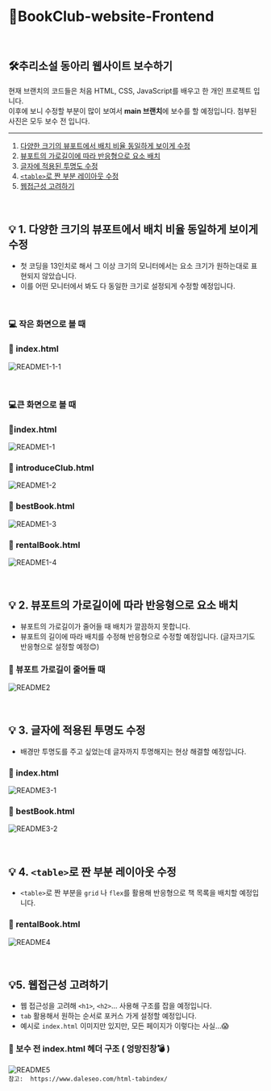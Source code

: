 # 📗BookClub-website-Frontend

<br />

## 🛠추리소설 동아리 웹사이트 보수하기

현재 브랜치의 코드들은 처음 HTML, CSS, JavaScript를 배우고 한 개인 프로젝트 입니다. <br/>이후에 보니 수정할 부분이 많이 보여서 **main 브랜치**에 보수를 할 예정입니다. 첨부된 사진은 모두 보수 전 입니다.

---
1. [다양한 크기의 뷰포트에서 배치 비율 동일하게 보이게 수정 ](#💡-1.-다양한-크기의-뷰포트에서-배치-비율-동일하게-보이게-수정)
2. [뷰포트의 가로길이에 따라 반응형으로 요소 배치](#-뷰포트의-가로길이에-따라-반응형으로-요소-배치)
3. [글자에 적용된 투명도 수정](#-글자에-적용된-투명도-수정)
4. [`<table>`로 짠 부분 레이아웃 수정](#-`<table>`로-짠-부분-레이아웃-수정)
5. [웹접근성 고려하기](#-5.-웹접근성-고려하기)

<br />

## 💡 1. 다양한 크기의 뷰포트에서 배치 비율 동일하게 보이게 수정

- 첫 코딩을 13인치로 해서 그 이상 크기의 모니터에서는 요소 크기가 원하는대로 표현되지 않았습니다.
- 이를 어떤 모니터에서 봐도 다 동일한 크기로 설정되게 수정할 예정입니다.

<br />

### 💻 작은 화면으로 볼 때

### 📄 index.html

![README1-1-1](https://user-images.githubusercontent.com/92977925/224243094-468dd62c-6605-4af7-957c-d7a23d3a5be0.png)

<br />

### 💻큰 화면으로 볼 때

### 📄index.html

![README1-1](https://user-images.githubusercontent.com/92977925/224241792-1a25b27a-7cef-400a-99fa-a20093287902.png)

### 📄 introduceClub.html

![README1-2](https://user-images.githubusercontent.com/92977925/224243553-83716f9f-d558-4c23-8a53-a0cd7e80a1d6.png)

### 📄 bestBook.html

![README1-3](https://user-images.githubusercontent.com/92977925/224245930-90d0189a-e849-4528-a33b-4c1877f5a723.png)

### 📄 rentalBook.html

![README1-4](https://user-images.githubusercontent.com/92977925/224246337-443785a4-0cae-42ba-b8dd-594a13d3687c.png)

<br />

## 💡 2. 뷰포트의 가로길이에 따라 반응형으로 요소 배치

- 뷰포트의 가로길이가 줄어들 때 배치가 깔끔하지 못합니다.
- 뷰포트의 길이에 따라 배치를 수정해 반응형으로 수정할 예정입니다. (글자크기도 반응형으로 설정할 예정😊)

### 📄 뷰포트 가로길이 줄어들 때

![README2](https://user-images.githubusercontent.com/92977925/224288785-fd2e5f59-69c3-4546-a274-02c0e83e720b.gif)

<br />

## 💡 3. 글자에 적용된 투명도 수정

- 배경만 투명도를 주고 싶었는데 글자까지 투명해지는 현상 해결할 예정입니다.

### 📄 index.html

![README3-1](https://user-images.githubusercontent.com/92977925/224254111-c170b560-92be-4c4a-baed-e96f4a8eb85b.png)

### 📄 bestBook.html

![README3-2](https://user-images.githubusercontent.com/92977925/224254272-7d85696b-9399-45b2-a8ae-2ccf63bc858e.png)

<br />

## 💡 4. `<table>`로 짠 부분 레이아웃 수정

- `<table>`로 짠 부분을 `grid` 나 `flex`를 활용해 반응형으로 책 목록을 배치할 예정입니다.

### 📄 rentalBook.html

![README4](https://user-images.githubusercontent.com/92977925/224255375-af2e2377-d2b6-4bac-aada-636b88c7cfd5.png)

<br />

## 💡5. 웹접근성 고려하기

- 웹 접근성을 고려해 `<h1>`, `<h2>`... 사용해 구조를 잡을 예정입니다.
- `tab` 활용해서 원하는 순서로 포커스 가게 설정할 예정입니다.
- 예시로 `index.html` 이미지만 있지만, 모든 페이지가 이렇다는 사실...😱

### 📄 보수 전 index.html 헤더 구조 ( 엉망진창💣 )

![README5](https://user-images.githubusercontent.com/92977925/224257578-c6a0e2b0-c2bf-48f4-8070-f657c6ee9d2f.png)
<br />
`참고:  https://www.daleseo.com/html-tabindex/`
